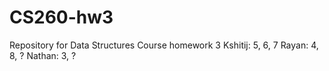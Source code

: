 # CS260-hw3
Repository for Data Structures Course homework 3
Kshitij: 5, 6, 7
Rayan: 4, 8, ?
Nathan: 3, ?
